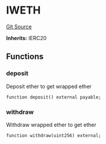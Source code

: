 # IWETH
[Git Source](https://github.com/ShivaanshK/TTC-Vault/blob/9afdf9e16d0c34ee3b5a58315a9ae2895ed6a300/src/interfaces/IWETH.sol)

**Inherits:**
IERC20


## Functions
### deposit

Deposit ether to get wrapped ether


```solidity
function deposit() external payable;
```

### withdraw

Withdraw wrapped ether to get ether


```solidity
function withdraw(uint256) external;
```


